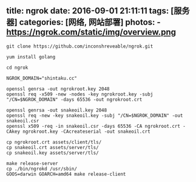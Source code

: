 title: ngrok
date: 2016-09-01 21:11:11
tags: [服务器]
categories: [网络, 网站部署]
photos: 
	- https://ngrok.com/static/img/overview.png
---

	git clone https://github.com/inconshreveable/ngrok.git

	yum install golang
	
	cd ngrok
	
	NGROK_DOMAIN="shintaku.cc"

	openssl genrsa -out ngrokroot.key 2048
	openssl req -x509 -new -nodes -key ngrokroot.key -subj "/CN=$NGROK_DOMAIN" -days 65536 -out ngrokroot.crt
	
	openssl genrsa -out snakeoil.key 2048
	openssl req -new -key snakeoil.key -subj "/CN=$NGROK_DOMAIN" -out snakeoil.csr
	openssl x509 -req -in snakeoil.csr -days 65536 -CA ngrokroot.crt -CAkey ngrokroot.key -CAcreateserial -out snakeoil.crt 
	
	cp ngrokroot.crt assets/client/tls/
	cp snakeoil.crt assets/server/tls/
	cp snakeoil.key assets/server/tls/
	
	make release-server
	cp ./bin/ngrokd /usr/sbin/
	GOOS=darwin GOARCH=amd64 make release-client
	